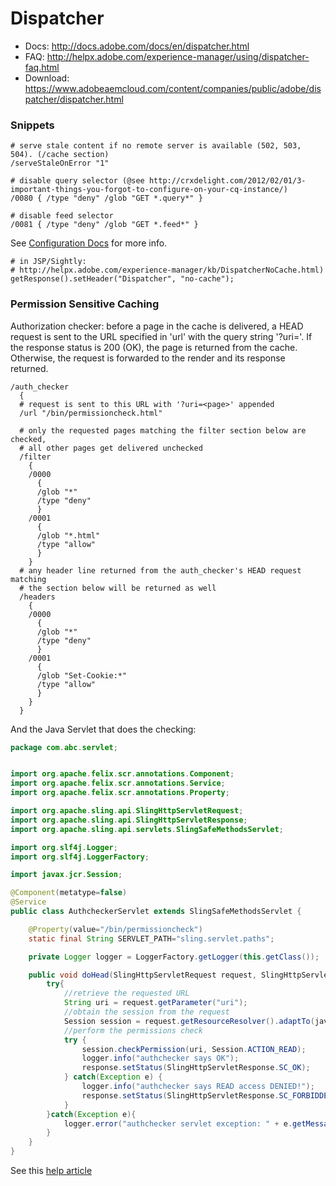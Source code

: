# Dispatcher

* Docs: http://docs.adobe.com/docs/en/dispatcher.html
* FAQ: http://helpx.adobe.com/experience-manager/using/dispatcher-faq.html
* Download: https://www.adobeaemcloud.com/content/companies/public/adobe/dispatcher/dispatcher.html

### Snippets
```
# serve stale content if no remote server is available (502, 503, 504). (/cache section)
/serveStaleOnError "1"

# disable query selector (@see http://crxdelight.com/2012/02/01/3-important-things-you-forgot-to-configure-on-your-cq-instance/)
/0080 { /type "deny" /glob "GET *.query*" }
 
# disable feed selector 
/0081 { /type "deny" /glob "GET *.feed*" }

```

See [Configuration Docs](http://docs.adobe.com/docs/en/dispatcher/disp-config.html) for more info.

```
# in JSP/Sightly:
# http://helpx.adobe.com/experience-manager/kb/DispatcherNoCache.html)
getResponse().setHeader("Dispatcher", "no-cache");
```

### Permission Sensitive Caching

Authorization checker: before a page in the cache is delivered, a HEAD request is sent to the URL specified in 'url' with the query string '?uri=<page>'. If the response status is 200 (OK), the page is returned from the cache. Otherwise, the request is forwarded to the render and its response returned.

```
/auth_checker
  {
  # request is sent to this URL with '?uri=<page>' appended
  /url "/bin/permissioncheck.html"
       
  # only the requested pages matching the filter section below are checked,
  # all other pages get delivered unchecked
  /filter
    {
    /0000
      {
      /glob "*"
      /type "deny"
      }
    /0001
      {
      /glob "*.html"
      /type "allow"
      }
    }
  # any header line returned from the auth_checker's HEAD request matching
  # the section below will be returned as well
  /headers
    {
    /0000
      {
      /glob "*"
      /type "deny"
      }
    /0001
      {
      /glob "Set-Cookie:*"
      /type "allow"
      }
    }
  }
```

And the Java Servlet that does the checking:
```java
package com.abc.servlet;


import org.apache.felix.scr.annotations.Component;
import org.apache.felix.scr.annotations.Service;
import org.apache.felix.scr.annotations.Property;

import org.apache.sling.api.SlingHttpServletRequest;
import org.apache.sling.api.SlingHttpServletResponse;
import org.apache.sling.api.servlets.SlingSafeMethodsServlet;

import org.slf4j.Logger;
import org.slf4j.LoggerFactory;

import javax.jcr.Session;

@Component(metatype=false)
@Service
public class AuthcheckerServlet extends SlingSafeMethodsServlet {

    @Property(value="/bin/permissioncheck")
    static final String SERVLET_PATH="sling.servlet.paths";

    private Logger logger = LoggerFactory.getLogger(this.getClass());

    public void doHead(SlingHttpServletRequest request, SlingHttpServletResponse response) {
        try{
            //retrieve the requested URL
            String uri = request.getParameter("uri");
            //obtain the session from the request
            Session session = request.getResourceResolver().adaptTo(javax.jcr.Session.class);
            //perform the permissions check
            try {
                session.checkPermission(uri, Session.ACTION_READ);
                logger.info("authchecker says OK");
                response.setStatus(SlingHttpServletResponse.SC_OK);
            } catch(Exception e) {
                logger.info("authchecker says READ access DENIED!");
                response.setStatus(SlingHttpServletResponse.SC_FORBIDDEN);
            }
        }catch(Exception e){
            logger.error("authchecker servlet exception: " + e.getMessage());
        }
    }
}
```

See this [help article](https://helpx.adobe.com/experience-manager/kb/PSCachingDelivery.html)
